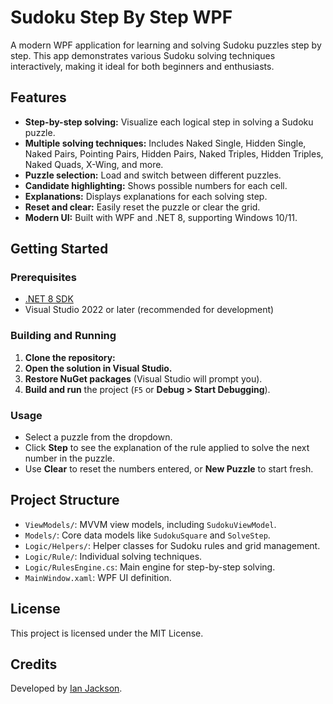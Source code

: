 
# Sudoku Step By Step WPF

A modern WPF application for learning and solving Sudoku puzzles step by step. This app demonstrates various Sudoku solving techniques interactively, making it ideal for both beginners and enthusiasts.

## Features

- **Step-by-step solving:** Visualize each logical step in solving a Sudoku puzzle.
- **Multiple solving techniques:** Includes Naked Single, Hidden Single, Naked Pairs, Pointing Pairs, Hidden Pairs, Naked Triples, Hidden Triples, Naked Quads, X-Wing, and more.
- **Puzzle selection:** Load and switch between different puzzles.
- **Candidate highlighting:** Shows possible numbers for each cell.
- **Explanations:** Displays explanations for each solving step.
- **Reset and clear:** Easily reset the puzzle or clear the grid.
- **Modern UI:** Built with WPF and .NET 8, supporting Windows 10/11.

## Getting Started

### Prerequisites

- [.NET 8 SDK](https://dotnet.microsoft.com/download/dotnet/8.0)
- Visual Studio 2022 or later (recommended for development)

### Building and Running

1. **Clone the repository:** 
2. **Open the solution in Visual Studio.**
3. **Restore NuGet packages** (Visual Studio will prompt you).
4. **Build and run** the project (`F5` or __Debug > Start Debugging__).

### Usage

- Select a puzzle from the dropdown.
- Click **Step** to see the explanation of the rule applied to solve the next number in the puzzle.  
- Use **Clear** to reset the numbers entered, or **New Puzzle** to start fresh.

## Project Structure

- `ViewModels/`: MVVM view models, including `SudokuViewModel`.
- `Models/`: Core data models like `SudokuSquare` and `SolveStep`.
- `Logic/Helpers/`: Helper classes for Sudoku rules and grid management.
- `Logic/Rule/`: Individual solving techniques.
- `Logic/RulesEngine.cs`: Main engine for step-by-step solving.
- `MainWindow.xaml`: WPF UI definition.


## License

This project is licensed under the MIT License.

## Credits

Developed by [Ian Jackson](https://github.com/ianjacksonnz).